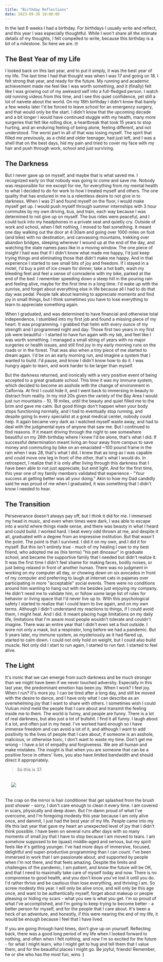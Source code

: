 ```yaml
---
title: "Birthday Reflections"
date: 2023-09-30 10:00:00
---
```


In the last 6 weeks I had a birthday. For birthdays I usually write and reflect, and this year I was especially thoughtful. While I won't share all the intimate details of my thoughts, I felt compelled to write, because this birthday is a bit of a milestone. So here we are. 🤓️

## The Best Year of my Life

I looked back on this last year, and to put it simply, it was the best year of my life. The last time I had that thought was when I was 17 and going on 18. I felt strong that year, and ready for the future. My running and academic achievement made me feel like I was worth something, and it (finally) felt like I was growing out of my awkward self into a full-fledged person. I watch old running videos from this time, and I see this quiet confidence, yet still a lot of naivete about the world. On my 18th birthday I didn't know that barely a few weeks later I'd be forced to leave school for an emergency surgery, and that would only be the start. I didn't know that the upcoming decade and a bit longer I would have continued stuggle with my health, many more surgeries that felt like rolling dice, a heartbreak that took 15 years to stop hurting, and an enduring feeling of being alone, feeling different, and not understood. The worst part in all of that was losing myself. The spirit that filled me previously, as a child and older teenager, had just left, and I was a shell that on the best days, hid my pain and tried to cover my face with my hair and push through work, school and just surviving. 

## The Darkness

But I never gave up on myself, and maybe that is what saved me. I recognized early on that nobody was going to come and save me. Nobody was responsible for me except for me, for everything from my mental health to what I decided to do for work to how I treated myself and others. The one quality that has endured in me is a relentless desire to not give in to darkness. When I was 21 and found myself on the floor, I would make myself get up. I would push myself through summer internships with 3 hour commutes by my own driving, bus, and train, each way because I was determined to not give up on myself. The bus rides were peaceful, and I could tuck into my headphones in a private seat and quietly cry. Outside of work and school, when I felt nothing, I moved to feel something. It meant one day walking out the door at 4:30am and going over 1000 miles on foot (and bike) with no destination, and canvassing mountains, trekking over abandon bridges, sleeping wherever I wound up at the end of the day, and watching the state names pass like in a moving window. The one piece of insight I had was that if I didn't know what made me happy, I'd just keep trying things and eliminating those that didn't make me happy. And in that experience I started to see small bits of joy and freedom. If I stayed in a motel, I'd buy a pint of ice cream for dinner, take a hot bath, wash my bleeding feet and feel a sense of comraderie with my bike, parked at the end of the bed. I remember speeding down a steep hill in the pouring rain and feeling alive, maybe for the first time in a long time. I'd wake up with the sunrise, and forget about everything else in life because all I had to do that day was pedal. People talk about learning to appreciate moments and find joy in small things, but I think sometimes you have to lose everything to learn to appreciate something again.

When I graduated, and was determined to have financial and otherwise total independence, I stumbled into my first job and found a missing piece of my heart. It was programming. I grabbed that helm with every ounce of my strength and I programmed night and day. Those first two years in my first job were beautiful - I started to have fun again with my lab, and feel like I was worth something. I managed a small string of years with no major surgeries or health issues, and still find joy in my early morning runs on the roads or in the forest. That was also when a tiny piece of me started to dream again. I'd be on an early morning run, and imagine a system that I wanted to build. I'd pause, and know I didn't know how to do it. I was hungry again to learn, and work harder to be larger than myself.

But the darkness returned, and ironically with a very positive event of being accepted to a great graduate school. This time it was my immune system, which decided to become an asshole with the change of environment in Calfornia. At first I could hide it, and I went back to immersing in beauty to distract from reality. In my mid 20s given the variety of the Bay Area I would just run mountains - 10, 18 miles, until the beauty and quiet filled me to the brim and gave me calm. But good things don't happen when your body stops functioning normally, and I had to eventually stop running, and despite going to every specialist at a great medical center, nobody could help. It again became very dark as I watched myself waste away, and had to deal with the judgmental eyes of anyone that saw me. But I continued to find reasons. If it meant driving through the night to see somewhere beautiful on my 26th birthday where I knew I'd be alone, that's what I did. If successful determination meant living an hour away from campus to save money and commuting by bike on an emaciated ~100 pound frame in the rain when I was 28, that's what I did.  I knew that as long as I was capable and could move one leg in front of the other, that's what I would do. In retrospect, I realize that it is only after living through this darkness that I have been able to not just appreciate, but emit light. And for the first time, this year one of my family members validated that experience - "Your success at getting better was all your doing." Akin to how my Dad candidly said he was proud of me when I graduated, it was something that I didn't know I needed to hear.

## The Transition

Perseverance doesn't always pay off, but I think it did for me.  I immersed my head in music, and even when times were dark, I was able to escape into a world where things made sense, and there was beauty in what I heard and could build. I worked hard. I beat every odd thrown at me, and despite it all, graduated with a degree from an impressive institution. But that wasn't the point. The point is that I survived. I did it on my own, and I did it for myself. But this isn't entirely true - much of my healing I owe to my best friend, who adopted me as (his terms) "his pet dinosaur" in graduate school, and became the supportive family that I needed but didn't realize it. It was the first time I didn't feel shame for making faces, bodily noises, or just being relaxed in front of another human. There was no judgment in working on my computer all day, or chowing down on six avocados in front of my computer and preferring to laugh at internet cats in pajamas over participating in more "acceptable" social events. There were no conditions around him wanting to hang out with me besides just enjoying my company. He didn't need me to validate him, or follow some large list of rules for behavior or living space that I'd never live up to. With this psychological safety I started to realize that I could learn to live again, and on my own terms. Although I didn't understand my reactions to things, if I could avoid them, I might heal. And I did. It meant placing huge limitations  on my daily life, limitations that I'm aware most people wouldn't tolerate and couldn't imagine. There was an entire year that I didn't even set a foot outside. I wore not only a mask, but a respirator, long before we had a pandemic. But 5 years later, my immune system, as mysteriously as it had flared up, started to calm down. I could not only hold on weight, but I could also build muscle. Not only did I start to run again, I started to run fast. I started to feel alive.

## The Light

It's ironic that we can emerge from such darkness and be much stronger than we might have been if we never touched adversity. Especially in this last year, the predominant emotion has been joy. When I work? I feel joy. When I run? It's more joy. I can be tired after a long day, and still be moved with the desire to dance, and I have only what I can describe as an overwhelming joy that I want to share with others. I sometimes wish I could Vulcan mind meld the people that I care about and transmit the feeling inside me to them. The world is funny, and people are funny. There is a lot of real darkness, but also just a lot of bullshit. I find it all funny. I laugh about it a lot, and often just in my head. I've worked hard enough so I have immense freedom and can avoid a lot of it, and although I want to add positivity to the lives of people that I care about, if someone is an asshole, malicious, or otherwise toxic, I don't want to waste my time. Don't get me wrong - I have a lot of empathy and forgiveness. We are all human and make mistakes. The insight is that when you are someone that can be a positive force in others' lives, you also have limited bandwidth and should direct it appropriately.

> So this is 37.

<div style="padding:20px; margin:auto">
    <img src="{{ site.baseurl }}/assets/images/posts/birthday/this-is-37.gif">
</div>

The crap on the mirror is hair conditioner that get splashed from the brush post shower - sorry, I don't care enough to clean it every time. I am covered in scars, physically and deep down. But I'm damn proud of what I've overcome, and I'm foregoing modesty this year because I am only alive once, and dammit, I just had the best year of my life. People came into my life this last year that gave my heart an unexpected level of joy that I didn't think possible. I have been on several runs after days with so many moments of small joy that I have to stop because I am moved to tears. I am somehow supposed to be (quasi) middle-aged and serious, but my spirit feels like it's getting younger. I've had more days of immersive, focused, delightful and super-productive programming than I can count. I've been immersed in work that I am passionate about, and supported by people when I'm not there, and that feels amazing. Despite the limits and challenges of the pandemic, I am patient, and know the future will be OK, and that I need to maximally take care of myself today and now. There is no compromise to good health, and you don't know you've lost it until you do. I'd rather thrive and be cautious than lose everything, and thriving I am. So screw modesty this year. I will only be alive once, and will only be this age once, and want to be authentically myself, forget about makeup or people pleasing or hiding my scars - what you see is what you get. I'm so proud of what I've accomplished, and I'm going to keep trying to become better - a better person for myself, and for the people that I care about. It's been a heck of an adventure, and honestly, if this were nearing the end of my life, it would be enough because I feel that I have lived.

If you are going through hard times, don't give up on yourself. Reflecting back, there was a good long period of my life when I looked forward to nothing, and often when I felt nothing, and now I'm so excited for the future - for what I might learn, who I might get to hug and tell them that I value them, and for the beautiful places I might go. Be joyful, friends! Remember, he or she who has the most fun, wins :)
